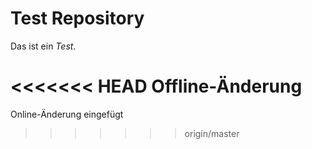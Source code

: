 # Test Repository
Das ist ein *Test*.

<<<<<<< HEAD
Offline-Änderung
=======

Online-Änderung eingefügt
>>>>>>> origin/master
